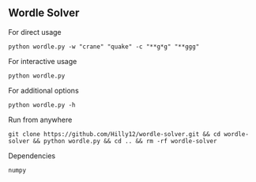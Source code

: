 ## Wordle Solver

For direct usage
```
python wordle.py -w "crane" "quake" -c "**g*g" "**ggg"
```

For interactive usage
```
python wordle.py
```

For additional options
```
python wordle.py -h
```

Run from anywhere
```
git clone https://github.com/Hilly12/wordle-solver.git && cd wordle-solver && python wordle.py && cd .. && rm -rf wordle-solver
```

Dependencies
```
numpy
```